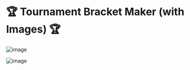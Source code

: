 # 🏆 Tournament Bracket Maker (with Images) 🏆
 
![image](https://github.com/user-attachments/assets/c9d2172c-0685-49c4-a18a-9b532a28508c)


![image](https://github.com/user-attachments/assets/61d29a18-32f0-4cd1-a0b9-30cca96fa132)

